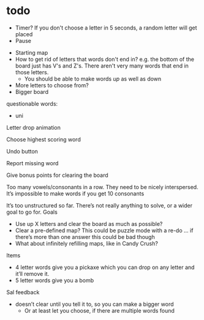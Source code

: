 # todo

- Timer? If you don't choose a letter in 5 seconds, a random letter will get placed
- Pause
<!-- - Letter distribution -- Scrabble letter distribution is kinda whack -->
- Starting map
- How to get rid of letters that words don't end in? e.g. the bottom of the board just has V's and Z's. There aren't very many words that end in those letters.
    - You should be able to make words *up* as well as down
- More letters to choose from?
- Bigger board

questionable words:
- uni




Letter drop animation 

Choose highest scoring word

Undo button

Report missing word

Give bonus points for clearing the board

Too many vowels/consonants in a row. They need to be nicely interspersed. It’s impossible to make words if you get 10 consonants

It’s too unstructured so far. There’s not really anything to solve, or a wider goal to go for.
Goals
- Use up X letters and clear the board as much as possible?
- Clear a pre-defined map? This could be puzzle mode with a re-do … if there’s more than one answer this could be bad though
- What about infinitely refilling maps, like in Candy Crush?

Items
- 4 letter words give you a pickaxe which you can drop on any letter and it’ll remove it.
- 5 letter words give you a bomb

Sal feedback 
- doesn’t clear until you tell it to, so you can make a bigger word 
    - Or at least let you choose, if there are multiple words found




